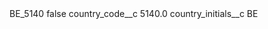 <?xml version="1.0" encoding="UTF-8"?>
<CustomMetadata xmlns="http://soap.sforce.com/2006/04/metadata" xmlns:xsi="http://www.w3.org/2001/XMLSchema-instance" xmlns:xsd="http://www.w3.org/2001/XMLSchema">
    <label>BE_5140</label>
    <protected>false</protected>
    <values>
        <field>country_code__c</field>
        <value xsi:type="xsd:double">5140.0</value>
    </values>
    <values>
        <field>country_initials__c</field>
        <value xsi:type="xsd:string">BE</value>
    </values>
</CustomMetadata>
